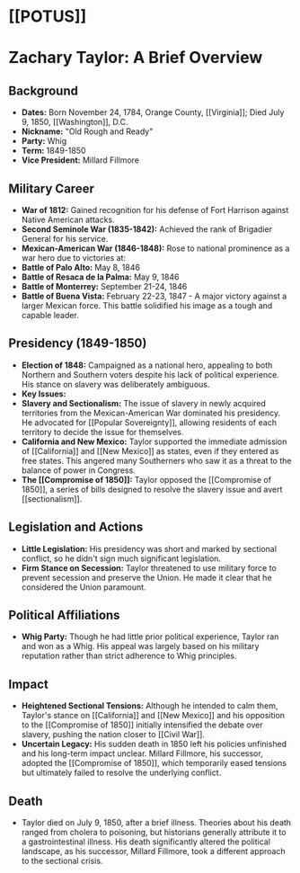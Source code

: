 # [[POTUS]]
# Zachary Taylor: A Brief Overview
 
 ## Background
 *   **Dates:** Born November 24, 1784, Orange County, [[Virginia]]; Died July 9, 1850, [[Washington]], D.C.
 *   **Nickname:** "Old Rough and Ready"
 *   **Party:** Whig
 *   **Term:** 1849-1850
 *   **Vice President:** Millard Fillmore

 ## Military Career
 *   **War of 1812:** Gained recognition for his defense of Fort Harrison against Native American attacks.
 *   **Second Seminole War (1835-1842):** Achieved the rank of Brigadier General for his service.
 *   **Mexican-American War (1846-1848):** Rose to national prominence as a war hero due to victories at:
 *   **Battle of Palo Alto:** May 8, 1846
 *   **Battle of Resaca de la Palma:** May 9, 1846
 *   **Battle of Monterrey:** September 21-24, 1846
 *   **Battle of Buena Vista:** February 22-23, 1847 - A major victory against a larger Mexican force. This battle solidified his image as a tough and capable leader.
 
 ## Presidency (1849-1850)
 *   **Election of 1848:** Campaigned as a national hero, appealing to both Northern and Southern voters despite his lack of political experience. His stance on slavery was deliberately ambiguous.
 *   **Key Issues:**
 *   **Slavery and Sectionalism:** The issue of slavery in newly acquired territories from the Mexican-American War dominated his presidency. He advocated for [[Popular Sovereignty]], allowing residents of each territory to decide the issue for themselves.
 *   **California and New Mexico:** Taylor supported the immediate admission of [[California]] and [[New Mexico]] as states, even if they entered as free states. This angered many Southerners who saw it as a threat to the balance of power in Congress.
 *   **The [[Compromise of 1850]]:** Taylor opposed the [[Compromise of 1850]], a series of bills designed to resolve the slavery issue and avert [[sectionalism]].
 
 ## Legislation and Actions
 *   **Little Legislation:** His presidency was short and marked by sectional conflict, so he didn't sign much significant legislation.
 *   **Firm Stance on Secession:** Taylor threatened to use military force to prevent secession and preserve the Union. He made it clear that he considered the Union paramount.
 
 ## Political Affiliations
 *   **Whig Party:** Though he had little prior political experience, Taylor ran and won as a Whig. His appeal was largely based on his military reputation rather than strict adherence to Whig principles.
 
 ## Impact
 *   **Heightened Sectional Tensions:** Although he intended to calm them, Taylor's stance on [[California]] and [[New Mexico]] and his opposition to the [[Compromise of 1850]] initially intensified the debate over slavery, pushing the nation closer to [[Civil War]].
 *   **Uncertain Legacy:** His sudden death in 1850 left his policies unfinished and his long-term impact unclear. Millard Fillmore, his successor, adopted the [[Compromise of 1850]], which temporarily eased tensions but ultimately failed to resolve the underlying conflict.
 
 ## Death
 *   Taylor died on July 9, 1850, after a brief illness. Theories about his death ranged from cholera to poisoning, but historians generally attribute it to a gastrointestinal illness. His death significantly altered the political landscape, as his successor, Millard Fillmore, took a different approach to the sectional crisis.

